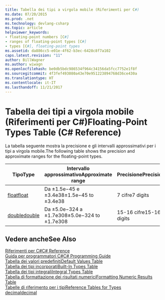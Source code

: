 ```yaml
---
title: Tabella dei tipi a virgola mobile (Riferimenti per C#)
ms.date: 07/20/2015
ms.prod: .net
ms.technology: devlang-csharp
ms.topic: article
helpviewer_keywords:
- floating-point numbers [C#]
- ranges of floating-point types [C#]
- types [C#], floating-point types
ms.assetid: da886cc5-e01e-4f62-b3ec-6428c8f7a102
caps.latest.revision: "11"
author: BillWagner
ms.author: wiwagn
ms.openlocfilehash: be0db5bdc986534f964c34156da5fcc7752e1f8f
ms.sourcegitcommit: 4f3fef493080a43e70e951223894768d36ce430a
ms.translationtype: HT
ms.contentlocale: it-IT
ms.lasthandoff: 11/21/2017
---
```

# <a name="floating-point-types-table-c-reference"></a><span data-ttu-id="605ca-102">Tabella dei tipi a virgola mobile (Riferimenti per C#)</span><span class="sxs-lookup"><span data-stu-id="605ca-102">Floating-Point Types Table (C# Reference)</span></span>
<span data-ttu-id="605ca-103">La tabella seguente mostra la precisione e gli intervalli approssimativi per i tipi a virgola mobile.</span><span class="sxs-lookup"><span data-stu-id="605ca-103">The following table shows the precision and approximate ranges for the floating-point types.</span></span>  
  
|<span data-ttu-id="605ca-104">Tipo</span><span class="sxs-lookup"><span data-stu-id="605ca-104">Type</span></span>|<span data-ttu-id="605ca-105">Intervallo approssimativo</span><span class="sxs-lookup"><span data-stu-id="605ca-105">Approximate range</span></span>|<span data-ttu-id="605ca-106">Precisione</span><span class="sxs-lookup"><span data-stu-id="605ca-106">Precision</span></span>|  
|----------|-----------------------|---------------|  
|[<span data-ttu-id="605ca-107">float</span><span class="sxs-lookup"><span data-stu-id="605ca-107">float</span></span>](float.md)|<span data-ttu-id="605ca-108">Da ±1.5e−45 e ±3.4e38</span><span class="sxs-lookup"><span data-stu-id="605ca-108">±1.5e−45 to ±3.4e38</span></span>|<span data-ttu-id="605ca-109">7 cifre</span><span class="sxs-lookup"><span data-stu-id="605ca-109">7 digits</span></span>|  
|[<span data-ttu-id="605ca-110">double</span><span class="sxs-lookup"><span data-stu-id="605ca-110">double</span></span>](double.md)|<span data-ttu-id="605ca-111">Da ±5.0e−324 a ±1.7e308</span><span class="sxs-lookup"><span data-stu-id="605ca-111">±5.0e−324 to ±1.7e308</span></span>|<span data-ttu-id="605ca-112">15-16 cifre</span><span class="sxs-lookup"><span data-stu-id="605ca-112">15-16 digits</span></span>|  
  
## <a name="see-also"></a><span data-ttu-id="605ca-113">Vedere anche</span><span class="sxs-lookup"><span data-stu-id="605ca-113">See Also</span></span>  
 [<span data-ttu-id="605ca-114">Riferimenti per C#</span><span class="sxs-lookup"><span data-stu-id="605ca-114">C# Reference</span></span>](../../../csharp/language-reference/index.md)  
 [<span data-ttu-id="605ca-115">Guida per programmatori C#</span><span class="sxs-lookup"><span data-stu-id="605ca-115">C# Programming Guide</span></span>](../../../csharp/programming-guide/index.md)  
 [<span data-ttu-id="605ca-116">Tabella dei valori predefiniti</span><span class="sxs-lookup"><span data-stu-id="605ca-116">Default Values Table</span></span>](default-values-table.md)  
 [<span data-ttu-id="605ca-117">Tabella dei tipi incorporati</span><span class="sxs-lookup"><span data-stu-id="605ca-117">Built-In Types Table</span></span>](built-in-types-table.md)  
 [<span data-ttu-id="605ca-118">Tabella dei tipi integrali</span><span class="sxs-lookup"><span data-stu-id="605ca-118">Integral Types Table</span></span>](integral-types-table.md)  
 [<span data-ttu-id="605ca-119">Tabella di formattazione dei risultati numerici</span><span class="sxs-lookup"><span data-stu-id="605ca-119">Formatting Numeric Results Table</span></span>](formatting-numeric-results-table.md)  
 [<span data-ttu-id="605ca-120">Tabelle di riferimento per i tipi</span><span class="sxs-lookup"><span data-stu-id="605ca-120">Reference Tables for Types</span></span>](reference-tables-for-types.md)  
 [<span data-ttu-id="605ca-121">decimal</span><span class="sxs-lookup"><span data-stu-id="605ca-121">decimal</span></span>](decimal.md)
